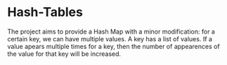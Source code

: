 # Hash-Tables

The project aims to provide a Hash Map with a minor modification: for a certain key, we can have multiple values. A key has a list of values.
If a value apears multiple times for a key, then the number of appearences of the value for that key will be increased.
